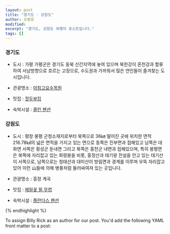 ```yaml
---
layout: post
title: "경기도 · 강원도"
author: 오병호
modified:
excerpt: "경기도, 강원도 여행지 포스트입니다."
tags: []
---
```


### 경기도 

* 도시 : 가평
가평군은 경기도 동북 산간지역에 놓여 있으며 북한강이 혼천강과 합류하여 서남방향으로 흐르는 고장으로, 수도권과 가까워서 많은 연인들이 즐겨찾는 도시입니다.

* 관광명소 : [아침고요수목원](http://www.morningcalm.co.kr/)

* 맛집 : [잣두부집](http://gpfriends.net/)

* 숙박시설 : [콜린 펜션](http://collineps.net/)

### 강원도

* 도시 : 평창 봉평
군청소재지로부터 북쪽으로 36㎞ 떨어진 곳에 위치한 면적 216.78㎢의 넓은 면적을 가지고 있는 면으로 동쪽은 진부면과 
접해있고 남쪽은 대화면 서쪽은 횡성군 둔내면 그리고 북쪽은 홍천군 내면과 접해있으며, 특히 봉평면은 북쪽에 자리잡고 있는 
회령봉을 비롯, 홍정산과 태기왕 전설을 안고 있는 태기산이 서쪽으로, 남쪽으로는 청태산과 대미산이 방림면과 경계를 이루며 
우뚝 자리잡고 있어 이런 山들에 의해 병풍처럼 둘러싸여져 있는 곳입니다.

* 관광명소 : 흥정 계곡

* 맛집 : [메밀꽃 필 무렵](http://www.gasanhouse.com/menu.php)

* 숙박시설 : [플란다스 펜션](http://www.fdpension.co.kr/)

{% endhighlight %}

To assign Billy Rick as an author for our post. You'd add the following YAML front matter to a post:
